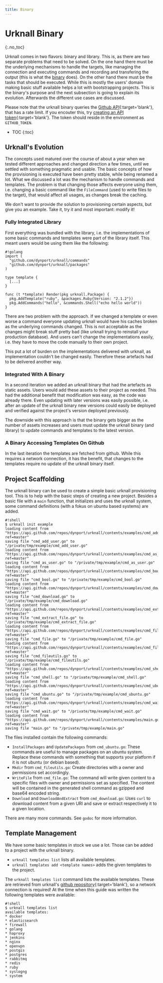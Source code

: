 ```yaml
---
title: Binary
---
```


# Urknall Binary
{:.no_toc}

Urknall comes in two flavors: binary and library. This is, as there are two
separate problems that need to be solved. On the one hand there must be the
underlying mechanisms to handle the targets, like managing the connection and
executing commands and recording and transfering the output (this is what the
[binary](../binary/) does). On the other hand there must be the tasks that
should be executed. While this is mostly the users' domain making basic stuff
available helps a lot with bootstrapping projects. This is the binary's purpose
and the next subsection is going to explain its evolution. Afterwards the
different use cases are discussed.

Please note that the urknall binary queries the [Github
API](http://github.com){:target='blank'}, that has a rate limit. If you
encouter this, try [creating an API token](https://github.com/blog/1509-personal-api-tokens){:target='blank'}.
The token should reside in the environment as `GITHUB_TOKEN`.

* TOC
{:toc}


## Urknall's Evolution

The concepts used matured over the course of about a year when we tested
different approaches and changed direction a few times, until we settled with
something pragmatic and usable. The basic concepts of how the provisioning is
executed have been pretty stable, while being renamed a lot. What we discussed
a lot was the mechanism to handle commands and templates. The problem is that
changing those affects everyone using them, i.e. changing a basic command like
the `FileCommand` (used to write files to the target), that would affect all
usages, as changes break the caching.

We don't want to provide _the_ solution to provisioning certain aspects, but
give you an example. Take it, try it and most important: modify it!


### Fully Integrated Library

First everything was bundled with the library, i.e. the implementations of some
basic commands and templates were part of the library itself. This meant users
would be using them like the following:

	#!golang
	import (
	  "github.com/dynport/urknall/commands"
	  "github.com/dynport/urknall/packages"
	)

	type template {
	  [...]
	}

	func (t *template) Render(pkg urknall.Package) {
	  pkg.AddTemplate("ruby", &packages.Ruby{Version: "2.1.2"})
	  pkg.AddCommands("hello", &commands.Shell("echo hello world"))
	}

There are two problem with the approach. If we changed a template or even worse
a command everyone updating urknall would have his caches broken as the
underlying commands changed. This is not acceptable as the changes might break
stuff pretty bad (like urknall trying to reinstall your production database).
And users can't change the implementations easily, i.e. they have to move the
code manually to their own project.

This put a lot of burden on the implementations delivered with urknall, as
implementation couldn't be changed easily. Therefore these artefacts had to be
delivered another way.


### Integrated With A Binary

In a second iteration we added an urknall binary that had the artefacts as
static assets. Users would add these assets to their project as needed. This
had the additional benefit that modification was easy, as the code was already
there. Even updating with later versions was easily possible, i.e. after an
update of the urknall binary new versions could easily be deployed and verified
against the project's version deployed previously.

The downside with this approach is that the binary gets bigger as the number of
assets increases and users must update the urknall binary (and library) to
update commands and templates to the latest version.


### A Binary Accessing Templates On Github

In the last iteration the templates are fetched from github. While this
requires a network connection, it has the benefit, that changes to the
templates require no update of the urknall binary itself.


## Project Scaffolding

The urknall binary can be used to create a simple basic urknall provisioning
tool. This is to help with the basic steps of creating a new project. Besides a
basic file with a `main` function, that initializes and uses the urknall
system, some command definitions (with a fokus on ubuntu based systems) are
added.

	#!shell
	$ urknall init example
	loading content from "https://api.github.com/repos/dynport/urknall/contents/examples/cmd_add_user.go?ref=master"
	saving file "cmd_add_user.go" to "/private/tmp/example/cmd_add_user.go"
	loading content from "https://api.github.com/repos/dynport/urknall/contents/examples/cmd_as_user.go?ref=master"
	saving file "cmd_as_user.go" to "/private/tmp/example/cmd_as_user.go"
	loading content from "https://api.github.com/repos/dynport/urknall/contents/examples/cmd_bool.go?ref=master"
	saving file "cmd_bool.go" to "/private/tmp/example/cmd_bool.go"
	loading content from "https://api.github.com/repos/dynport/urknall/contents/examples/cmd_download.go?ref=master"
	saving file "cmd_download.go" to "/private/tmp/example/cmd_download.go"
	loading content from "https://api.github.com/repos/dynport/urknall/contents/examples/cmd_extract_file.go?ref=master"
	saving file "cmd_extract_file.go" to "/private/tmp/example/cmd_extract_file.go"
	loading content from "https://api.github.com/repos/dynport/urknall/contents/examples/cmd_file.go?ref=master"
	saving file "cmd_file.go" to "/private/tmp/example/cmd_file.go"
	loading content from "https://api.github.com/repos/dynport/urknall/contents/examples/cmd_fileutils.go?ref=master"
	saving file "cmd_fileutils.go" to "/private/tmp/example/cmd_fileutils.go"
	loading content from "https://api.github.com/repos/dynport/urknall/contents/examples/cmd_shell.go?ref=master"
	saving file "cmd_shell.go" to "/private/tmp/example/cmd_shell.go"
	loading content from "https://api.github.com/repos/dynport/urknall/contents/examples/cmd_ubuntu.go?ref=master"
	saving file "cmd_ubuntu.go" to "/private/tmp/example/cmd_ubuntu.go"
	loading content from "https://api.github.com/repos/dynport/urknall/contents/examples/cmd_wait.go?ref=master"
	saving file "cmd_wait.go" to "/private/tmp/example/cmd_wait.go"
	loading content from "https://api.github.com/repos/dynport/urknall/contents/examples/main.go?ref=master"
	saving file "main.go" to "/private/tmp/example/main.go"

The files installed contain the following commands:

* `InstallPackages` and `UpdatePackages` from `cmd_ubuntu.go`: These commands
  are useful to manage packages on an ubuntu system. Replace these commands
  with something that supports your platform if it is not ubuntu (or debian
  based).
* `Mkdir` from `cmd_fileutils.go`: Create directories with a owner and
  permissions set accordingly.
* `WriteFile` from `cmd_file.go`: The command will write given content to a
  specific files with owner and permissions set as specified. The content will
  be contained in the generated shell command  as gzipped and base64 encoded
  string.
* `Download` and `DownloadAndExtract` from `cmd_download.go`: Uses `curl` to
  download content from a given URI and save or extract respectively it to a
  given location.

There are many more commands. See `godoc` for more information.


## Template Management

We have some basic templates in stock we use a lot. Those can be added to a
project with the urknall binary.

* `urknall templates list` lists all available templates.
* `urknall templates add <template names>` adds the given templates to the
  project.

The `urknall templates list` command lists the available templates. These are
retrieved from urknall's
[github repository](https://github.com/dynport/urknall/tree/master/examples){:target='blank'},
so a network connection is required! At the time when this guide was written
the following templates were available:

	#!shell
	$ urknall templates list
	available templates:
	* docker
	* elasticsearch
	* firewall
	* golang
	* haproxy
	* jenkins
	* nginx
	* openvpn
	* postgis
	* postgres
	* rabbitmq
	* redis
	* ruby
	* syslogng
	* system


